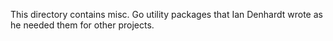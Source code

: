 This directory contains misc. Go utility packages that Ian Denhardt wrote as he
needed them for other projects.

